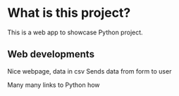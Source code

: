 # What is this project?
This is a web app to showcase Python project. 
## Web developments
Nice webpage, data  in csv 
Sends data from form to user

Many many links to Python how
